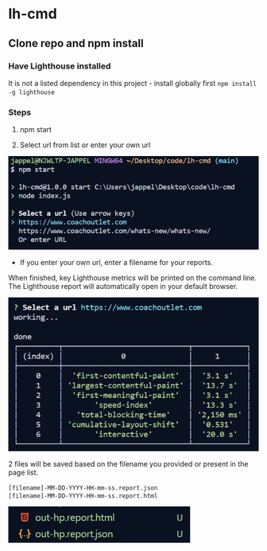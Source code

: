# lh-cmd

## Clone repo and npm install

### Have Lighthouse installed

It is not a listed dependency in this project - install globally first `npm install -g lighthouse`

### Steps

1. npm start

2. Select url from list or enter your own url

![URL Select](./images/url-select.png "URL Select")

- If you enter your own url, enter a filename for your reports.

When finished, key Lighthouse metrics will be printed on the command line.
The Lighthouse report will automatically open in your default browser.

![Finished](./images/finished.png "Finished")

2 files will be saved based on the filename you provided or present in the page list.

```
[filename]-MM-DD-YYYY-HH-mm-ss.report.json
[filename]-MM-DD-YYYY-HH-mm-ss.report.html
```

![Files](./images/files.png "Files")
